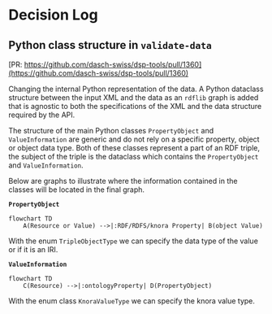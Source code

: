 # Decision Log


## Python class structure in `validate-data`

[PR: https://github.com/dasch-swiss/dsp-tools/pull/1360](https://github.com/dasch-swiss/dsp-tools/pull/1360)

Changing the internal Python representation of the data.
A Python dataclass structure between the input XML and the data as an `rdflib` graph is added
that is agnostic to both the specifications of the XML and the data structure required by the API.

The structure of the main Python classes `PropertyObject` and `ValueInformation` are generic
and do not rely on a specific property, object or object data type.
Both of these classes represent a part of an RDF triple,
the subject of the triple is the dataclass which contains the `PropertyObject` and `ValueInformation`.

Below are graphs to illustrate where the information contained in the classes will be located in the final graph.

**`PropertyObject`**

```mermaid
flowchart TD
    A(Resource or Value) -->|:RDF/RDFS/knora Property| B(object Value)
```

With the enum `TripleObjectType` we can specify the data type of the value or if it is an IRI.


**`ValueInformation`**

```mermaid
flowchart TD
    C(Resource) -->|:ontologyProperty| D(PropertyObject)
```

With the enum class `KnoraValueType` we can specify the knora value type.
